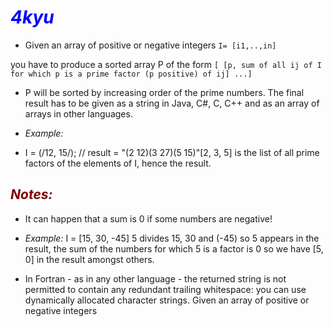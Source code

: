 # <font color=blue>_*4kyu*_</font>

- Given an array of positive or negative integers
``I= [i1,..,in]``

you have to produce a sorted array P of the form
``[ [p, sum of all ij of I for which p is a prime factor (p positive) of ij] ...]``

- P will be sorted by increasing order of the prime numbers. The final result has to be given as a string in Java, C#, C, C++ and as an array of arrays in other languages.

- _Example:_

- I = (/12, 15/); // result = "(2 12)(3 27)(5 15)"[2, 3, 5] is the list of all prime factors of the elements of I, hence the result.

## <font color=maroon>_Notes:_</font>

- It can happen that a sum is 0 if some numbers are negative!

- _Example:_ I = [15, 30, -45] 5 divides 15, 30 and (-45) so 5 appears in the result, the sum of the numbers for which 5 is a factor is 0 so we have [5, 0] in the result amongst others.

- In Fortran - as in any other language - the returned string is not permitted to contain any redundant trailing whitespace: you can use dynamically allocated character strings. Given an array of positive or negative integers
